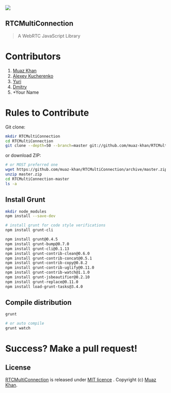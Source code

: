<a href="https://github.com/muaz-khan/RTCMultiConnection"><img src="https://i.imgur.com/MFfRBSM.png" /></a>

## RTCMultiConnection

> A WebRTC JavaScript Library

# Contributors

1. [Muaz Khan](https://github.com/muaz-khan)
2. [Alexey Kucherenko](https://github.com/killmenot)
3. [Yuri](https://github.com/Yuripetusko)
4. [Dmitry](https://github.com/Reptoh)
5. +Your Name

# Rules to Contribute

Git clone:

```sh
mkdir RTCMultiConnection
cd RTCMultiConnection
git clone --depth=50 --branch=master git://github.com/muaz-khan/RTCMultiConnection.git ./
```

or download ZIP:

```sh
# or MOST preferred one
wget https://github.com/muaz-khan/RTCMultiConnection/archive/master.zip
unzip master.zip 
cd RTCMultiConnection-master
ls -a
```

## Install Grunt

```sh
mkdir node_modules
npm install --save-dev

# install grunt for code style verifications
npm install grunt-cli

npm install grunt@0.4.5
npm install grunt-bump@0.7.0
npm install grunt-cli@0.1.13
npm install grunt-contrib-clean@0.6.0
npm install grunt-contrib-concat@0.5.1
npm install grunt-contrib-copy@0.8.2
npm install grunt-contrib-uglify@0.11.0
npm install grunt-contrib-watch@1.1.0
npm install grunt-jsbeautifier@0.2.10
npm install grunt-replace@0.11.0
npm install load-grunt-tasks@3.4.0
```

## Compile distribution

```sh
grunt

# or auto compile
grunt watch
```

# Success? Make a pull request!

## License

[RTCMultiConnection](https://github.com/muaz-khan/RTCMultiConnection) is released under [MIT licence](https://github.com/muaz-khan/RTCMultiConnection/blob/master/LICENSE.md) . Copyright (c) [Muaz Khan](http://www.MuazKhan.com/).
